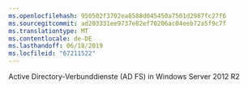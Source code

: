 ```yaml
---
ms.openlocfilehash: 950502f3702ea8588d045450a7501d2987fc27f6
ms.sourcegitcommit: ad203331ee9737e82ef70206ac04eeb72a5f9c7f
ms.translationtype: MT
ms.contentlocale: de-DE
ms.lasthandoff: 06/18/2019
ms.locfileid: "67211522"
---
```

Active Directory-Verbunddienste (AD FS) in Windows Server 2012 R2